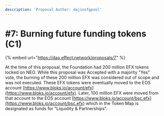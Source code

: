 ```yaml
---
description: 'Proposal Author: dajinofgpool'
---
```


# #7: Burning future funding tokens (C1)

{% embed url="https://dao.effect.network/proposals/7" %}

At the time of this proposal, the Foundation had 200 million EFX tokens locked on NEO. While this proposal was Accepted with a majority "Yes" vote, the burning of these 200 million EFX was considered out of scope and was not executed. These EFX tokens were eventually moved to the EOS account [https://www.bloks.io/account/efx](https://www.bloks.io/account/efx). Later, 100 million EFX were moved from that account to the EOS account [https://www.bloks.io/account/bsc.efx](https://www.bloks.io/account/bsc.efx) which in the Token Map is designated as funds for "Liquidity & Partnerships".

